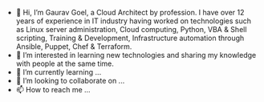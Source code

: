 - 👋 Hi, I’m Gaurav Goel, a Cloud Architect by profession. I have over 12 years of experience in IT industry having worked on technologies such as Linux server administration, Cloud computing, Python, VBA & Shell scripting, Training & Development, Infrastructure automation through Ansible, Puppet, Chef & Terraform.
- 👀 I’m interested in learning new technologies and sharing my knowledge with people at the same time.
- 🌱 I’m currently learning ...
- 💞️ I’m looking to collaborate on ...
- 📫 How to reach me ...

<!---
gauravgoel1989/gauravgoel1989 is a ✨ special ✨ repository because its `README.md` (this file) appears on your GitHub profile.
You can click the Preview link to take a look at your changes.
--->
